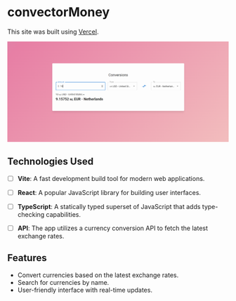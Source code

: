 # convectorMoney
This site was built using [Vercel](https://convector-money-u2q1-150x9xcrt-nadiina.vercel.app/).

![view](/exampl.png)


## Technologies Used
- [ ] **Vite**: A fast development build tool for modern web applications.
- [ ] **React**: A popular JavaScript library for building user interfaces.
- [ ] **TypeScript**: A statically typed superset of JavaScript that adds type-checking capabilities.
- [ ] **API**: The app utilizes a currency conversion API to fetch the latest exchange rates.


## Features
- Convert currencies based on the latest exchange rates.
- Search for currencies by name.
- User-friendly interface with real-time updates.